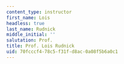 ```yaml
---
content_type: instructor
first_name: Lois
headless: true
last_name: Rudnick
middle_initial: ''
salutation: Prof.
title: Prof. Lois Rudnick
uid: 70fcccf4-78c5-f31f-d8ac-0a08f5b6a0c1
---
```


